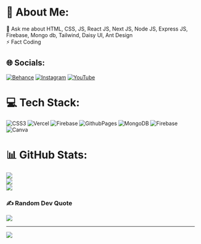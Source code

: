 # 💫 About Me:
💬 Ask me about HTML, CSS, JS, React JS, Next JS, Node JS, Express JS, Firebase, Mongo db, Tailwind, Daisy UI, Ant Design <br>⚡ Fact Coding


## 🌐 Socials:
[![Behance](https://img.shields.io/badge/Behance-1769ff?logo=behance&logoColor=white)](https://behance.net/Shamoil) [![Instagram](https://img.shields.io/badge/Instagram-%23E4405F.svg?logo=Instagram&logoColor=white)](https://instagram.com/shamoil_khan_sk) [![YouTube](https://img.shields.io/badge/YouTube-%23FF0000.svg?logo=YouTube&logoColor=white)](https://youtube.com/@UCRDHScsc3BxGM5xV-khaKqQ) 

# 💻 Tech Stack:
![CSS3](https://img.shields.io/badge/css3-%231572B6.svg?style=for-the-badge&logo=css3&logoColor=white) ![Vercel](https://img.shields.io/badge/vercel-%23000000.svg?style=for-the-badge&logo=vercel&logoColor=white) ![Firebase](https://img.shields.io/badge/firebase-%23039BE5.svg?style=for-the-badge&logo=firebase) ![GithubPages](https://img.shields.io/badge/github%20pages-121013?style=for-the-badge&logo=github&logoColor=white) ![MongoDB](https://img.shields.io/badge/MongoDB-%234ea94b.svg?style=for-the-badge&logo=mongodb&logoColor=white) ![Firebase](https://img.shields.io/badge/firebase-a08021?style=for-the-badge&logo=firebase&logoColor=ffcd34) ![Canva](https://img.shields.io/badge/Canva-%2300C4CC.svg?style=for-the-badge&logo=Canva&logoColor=white)
# 📊 GitHub Stats:
![](https://github-readme-stats.vercel.app/api?username=Shamoil&theme=radical&hide_border=false&include_all_commits=false&count_private=true)<br/>
![](https://github-readme-streak-stats.herokuapp.com/?user=Shamoil&theme=radical&hide_border=false)<br/>
![](https://github-readme-stats.vercel.app/api/top-langs/?username=Shamoil&theme=radical&hide_border=false&include_all_commits=false&count_private=true&layout=compact)

### ✍️ Random Dev Quote
![](https://quotes-github-readme.vercel.app/api?type=horizontal&theme=radical)

---
[![](https://visitcount.itsvg.in/api?id=Shamoil&icon=0&color=0)](https://visitcount.itsvg.in)

<!-- Proudly created with GPRM ( https://gprm.itsvg.in ) -->
